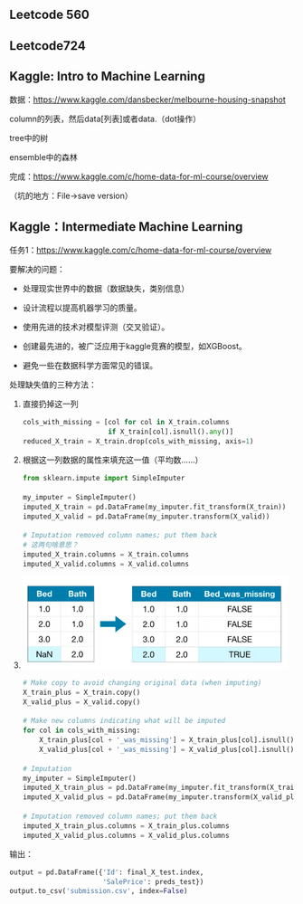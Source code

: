 ## Leetcode 560

## Leetcode724



## Kaggle: Intro to Machine Learning

数据：https://www.kaggle.com/dansbecker/melbourne-housing-snapshot

column的列表，然后data[列表]或者data.（dot操作）

tree中的树

ensemble中的森林

完成：https://www.kaggle.com/c/home-data-for-ml-course/overview

（坑的地方：File->save version）



## Kaggle：Intermediate Machine Learning

任务1：https://www.kaggle.com/c/home-data-for-ml-course/overview

要解决的问题：

- 处理现实世界中的数据（数据缺失，类别信息）

- 设计流程以提高机器学习的质量。
- 使用先进的技术对模型评测（交叉验证）。
- 创建最先进的，被广泛应用于kaggle竞赛的模型，如XGBoost。
- 避免一些在数据科学方面常见的错误。



处理缺失值的三种方法：

1. 直接扔掉这一列

   ```python
   cols_with_missing = [col for col in X_train.columns
                        if X_train[col].isnull().any()]
   reduced_X_train = X_train.drop(cols_with_missing, axis=1)
   ```

   

2. 根据这一列数据的属性来填充这一值（平均数......）

   ```python
   from sklearn.impute import SimpleImputer
   
   my_imputer = SimpleImputer()
   imputed_X_train = pd.DataFrame(my_imputer.fit_transform(X_train))
   imputed_X_valid = pd.DataFrame(my_imputer.transform(X_valid))
   
   # Imputation removed column names; put them back
   # 这两句啥意思？
   imputed_X_train.columns = X_train.columns
   imputed_X_valid.columns = X_valid.columns
   ```

   

3. ![image-20200515181652054](img\image-20200515181652054.png)

   ```python
   # Make copy to avoid changing original data (when imputing)
   X_train_plus = X_train.copy()
   X_valid_plus = X_valid.copy()
   
   # Make new columns indicating what will be imputed
   for col in cols_with_missing:
       X_train_plus[col + '_was_missing'] = X_train_plus[col].isnull()
       X_valid_plus[col + '_was_missing'] = X_valid_plus[col].isnull()
       
   # Imputation
   my_imputer = SimpleImputer()
   imputed_X_train_plus = pd.DataFrame(my_imputer.fit_transform(X_train_plus))
   imputed_X_valid_plus = pd.DataFrame(my_imputer.transform(X_valid_plus))
   
   # Imputation removed column names; put them back
   imputed_X_train_plus.columns = X_train_plus.columns
   imputed_X_valid_plus.columns = X_valid_plus.columns
   ```





输出：

```python
output = pd.DataFrame({'Id': final_X_test.index,
                       'SalePrice': preds_test})
output.to_csv('submission.csv', index=False)
```











